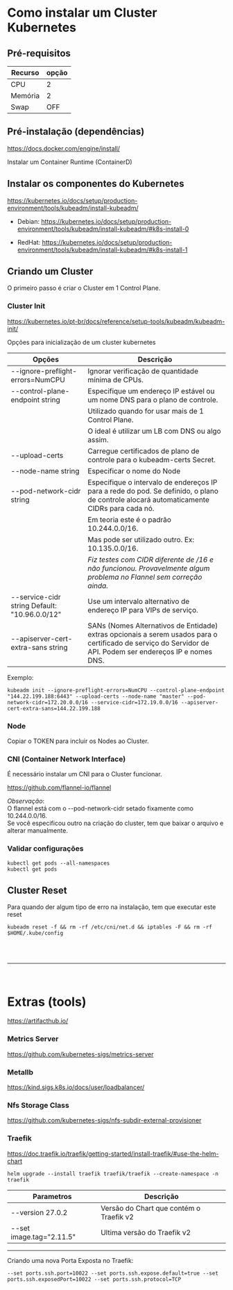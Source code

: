 # Como instalar um Cluster Kubernetes

## Pré-requisitos

| Recurso | opção |
| --- | --- |
| CPU     | 2 |
| Memória | 2 |
| Swap    | OFF |

## Pré-instalação (dependências)

<https://docs.docker.com/engine/install/>

Instalar um Container Runtime (ContainerD)

## Instalar os componentes do Kubernetes 

https://kubernetes.io/docs/setup/production-environment/tools/kubeadm/install-kubeadm/

- Debian:
https://kubernetes.io/docs/setup/production-environment/tools/kubeadm/install-kubeadm/#k8s-install-0

- RedHat: 
https://kubernetes.io/docs/setup/production-environment/tools/kubeadm/install-kubeadm/#k8s-install-1

## Criando um Cluster

O primeiro passo é criar o Cluster em 1 Control Plane.

### Cluster Init

https://kubernetes.io/pt-br/docs/reference/setup-tools/kubeadm/kubeadm-init/

Opções para inicialização de um cluster kubernetes

| Opções | Descrição |
|----|----|
| --ignore-preflight-errors=NumCPU | Ignorar verificação de quantidade mínima de CPUs. |
| --control-plane-endpoint string | Especifique um endereço IP estável ou um nome DNS para o plano de controle. |
| | Utilizado quando for usar mais de 1 Control Plane. |
| | O ideal é utilizar um LB com DNS ou algo assim. |
| --upload-certs | Carregue certificados de plano de controle para o kubeadm-certs Secret. |
| --node-name string | Especificar o nome do Node |
| --pod-network-cidr string | Especifique o intervalo de endereços IP para a rede do pod. Se definido, o plano de controle alocará automaticamente CIDRs para cada nó. |
| | Em teoria este é o padrão 10.244.0.0/16.|
| | Mas pode ser utilizado outro. Ex: 10.135.0.0/16. |
| | *Fiz testes com CIDR diferente de /16 e não funcionou. Provavelmente algum problema no Flannel sem correção ainda.* |
| --service-cidr string    Default: "10.96.0.0/12" | Use um intervalo alternativo de endereço IP para VIPs de serviço. |
| --apiserver-cert-extra-sans string | SANs (Nomes Alternativos de Entidade) extras opcionais a serem usados para o certificado de serviço do Servidor de API. Podem ser endereços IP e nomes DNS. |

Exemplo:
```
kubeadm init --ignore-preflight-errors=NumCPU --control-plane-endpoint "144.22.199.188:6443" --upload-certs --node-name "master" --pod-network-cidr=172.20.0.0/16 --service-cidr=172.19.0.0/16 --apiserver-cert-extra-sans=144.22.199.188
```

### Node

Copiar o TOKEN para incluir os Nodes ao Cluster.


### CNI (Container Network Interface)

É necessário instalar um CNI para o Cluster funcionar.

https://github.com/flannel-io/flannel

*Observação*:\
O flannel está com o --pod-network-cidr setado fixamente como 10.244.0.0/16.\
Se você especificou outro na criação do cluster, tem que baixar o arquivo e alterar manualmente.

### Validar configurações

```
kubectl get pods --all-namespaces
kubectl get pods
```

## Cluster Reset
Para quando der algum tipo de erro na instalação, tem que executar este reset
```
kubeadm reset -f && rm -rf /etc/cni/net.d && iptables -F && rm -rf $HOME/.kube/config 
```


<br>
<br>

___

<br>


# Extras (tools)

<https://artifacthub.io/>

### Metrics Server
<https://github.com/kubernetes-sigs/metrics-server>

### Metallb
<https://kind.sigs.k8s.io/docs/user/loadbalancer/>

### Nfs Storage Class
<https://github.com/kubernetes-sigs/nfs-subdir-external-provisioner>

### Traefik
<https://doc.traefik.io/traefik/getting-started/install-traefik/#use-the-helm-chart>

```
helm upgrade --install traefik traefik/traefik --create-namespace -n traefik 
```
| Parametros | Descrição |
|---|---|
| --version 27.0.2  | Versão do Chart que contém o Traefik v2 |
--set image.tag="2.11.5" | Ultima versão do Traefik v2 |

___

Criando uma nova Porta Exposta no Traefik:
```
--set ports.ssh.port=10022 --set ports.ssh.expose.default=true --set ports.ssh.exposedPort=10022 --set ports.ssh.protocol=TCP
```